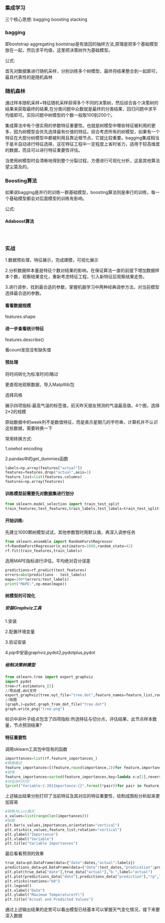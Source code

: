 ### 集成学习

三个核心思想: bagging boosting stacking

### bagging

即bootstrap aggregating bootstrap是有放回的抽样方法,原理是把多个基础模型放在一起，然后求平均值，这里把决策树作为基础模型。

公式:



首先对数据集进行随机采样，分别训练多个树模型，最终将结果整合到一起即可，最具代表性的是随机森林
### 随机森林

通过样本随机采样+特征随机采样获得多个不同的决策树，然后综合各个决策树的结果来获取最终的结果,在分类问题中众数就是最终的分类结果，回归问题中求平均值即可。实际问题中树模型的个数一般取100到200个。

集成算法中有个很实用的参数特征重要性。也就是树模型中哪些特征被利用的更多，因为树模型会优先选择最有价值的特征。综合考虑所有的树模型，如果有一个特征在大部分树模型中都被利用且靠近根节点，它就比较重要。bagging集成相当于是半自动进行特征选择，这在特征工程中一定程度上省时省力，适用于较高维度的数据，而且可以进行特征重要性评估。

当使用树模型时会清晰地得到整个分裂过程，方便进行可视化分析，这是其他算法望尘莫及的。

### Boosting算法

如果说bagging是并行的训练一群基础模型，boosting算法则是串行的训练，每一个基础模型都会对后面模型的训练有影响。

公式:

#### Adaboost算法



###  

### 实战

1.数据预处理，特征展示，完成建模，可视化展示

2.分析数据样本量是特征个数对结果的影响，在保证算法一直的前提下增加数据样本个数，观察结果变化，重新考虑特征工程，引入新特征后观察结果走势。

3.进行调参，找到最合适的参数，掌握机器学习中两种经典调参方法，对当前模型选择最合适的参数。



#### 看看数据规模

features.shape

#### 进一步查看统计特征

features.describe()

看count发现没有缺失值

#### 预处理

将时间转化为标准时间(略过



更直观地观察数据，导入Matpltlib包

选择风格

展示四项指标:最高气温的标签值，前天昨天朋友预测的气温最高值，4个图，选择2*2的规模



原始数据中的week列不是数值特征，而是表示星期几的字符串，计算机并不认识这些数据，需要转换一下

常用转换方式:

1.onehot encoding

2.pandas中的get_dummies函数

```python
labels=np.array(features["actual"])
features=features.drop("actual",axis=1)
feature_list=list(features.columns)
features=np.array(features)
```



#### 训练模型前需要先对数据集进行划分

```python
from sklearn.model_selection import train_test_split
train_features,test_features,train_labels,test_labels=train_test_split(features,labels,test_size=0.25,random_state=42)
```



#### 开始训练:

先建立1000颗树模型试试，其他参数暂时用默认值，再深入调参任务

```python
from sklearn.ensemble import RandomForstRegressor
rf=RandomForstRegressor(n_estimators=1000,random_state=42)
rf.fit(train_features,train_labels)
```

选用MAPE指标进行评估，平均绝对百分误差

```python
predictions=rf.predict(test_features)
errors=abs(predictions - test_labels)
mape=100*(errors/test_labels)
print("MAPE:",np.mean(mape))
```

#### 树模型的可视化

##### 安装Graphviz工具

1.安装

2.配置环境变量

3.验证安装

4.pip中安装graphviz,pydot2,pydotplus,pydot

##### 绘制决策树模型

```python
from sklearn.tree import export_graphviz
import pydot
tree=rf.estimators_[5]
//导出成.dot文件
export_graphviz(tree.oyt_file="tree.dot",feature_names=feature_list,rounded= True,precision=1)
//绘图
(graph,)=pydot.graph_from_dot_file("tree.dot")
graph.write_png("tree.png")
```

标识中非叶子结点包含了四项指标:所选特征与切分点，评估结果，此节点样本数量，节点预测结果?



#### 特征重要性

调用sklearn工具包中现有的函数

```python
importtances=list(rf.feature_importances_)
#转换格式
feature_importances=[(feature,round(importance,2))for feature,importance in zip(feature_list,importances)]
#排序
feature_importances=sorted(feature_importances,key=lambda x:x[1],reverse=True)
#对应进行打印
[print("Variable:{:20}Importance:{}".format(*pair))for pair in feature_importances]
```

上述输出结果分别打印了当前特征及其对应的特征重要性，绘制成图标分析起来更加容易

```python
#转换为List格式
x_values=list(range(len(importances)))
#绘图
plt.bar(x_values,importances,orientation="vertical")
plt.xticks(x_values,feature_list,rotation="vertical")
plt.ylabel("Importance")
plt.xlabel("Variable")
plt.title("Variable Importances")
```



最后看看预测的效果
```python
true_data=pd.DataFrame(data={"date":dates,"actual":labels})
predictions_data=pd.DataFrame(data={"date":test_dates,"predication":predictions})
plt.plot(true_data["date"],true_data["actual"],"b-",label="actual")
plt.plot(predictions_data["date"],predictions_data["prediction"],"rp",label="prediction")
plt.xticks(roations="60")
plt.legend()
plt.xlabel("Date")
plt.ylabel("Maximum Temperature(F)")
plt.title("Actual and Predicted Values")
```

通过上述输出结果的走势可以看出模型已经基本可以掌握天气变化情况，接下来要深入数据